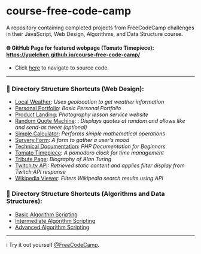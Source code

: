 # course-free-code-camp
A repository containing completed projects from FreeCodeCamp challenges in their JavaScript, Web Design, Algorithms, and Data Structure course.

#### 🌐 GitHub Page for featured webpage (Tomato Timepiece): https://yuelchen.github.io/course-free-code-camp/
- Click [here](https://github.com/yuelchen/course-free-code-camp/tree/master/Responsive%20Web%20Design%20Certification/Tomato%20Timepiece) to navigate to source code.

---
### 📂 Directory Structure Shortcuts (Web Design):
- [Local Weather](https://github.com/yuelchen/course-free-code-camp/tree/master/Responsive%20Web%20Design%20Certification/Local%20Weather): 
*Uses geolocation to get weather information*
- [Personal Portfolio](https://github.com/yuelchen/course-free-code-camp/tree/master/Responsive%20Web%20Design%20Certification/Personal%20Portfolio): 
*Basic Personal Portfolio*
- [Product Landing](https://github.com/yuelchen/course-free-code-camp/tree/master/Responsive%20Web%20Design%20Certification/Product%20Landing): 
*Photography lesson service website*
- [Random Quote Machine](https://github.com/yuelchen/course-free-code-camp/tree/master/Responsive%20Web%20Design%20Certification/Random%20Quote%20Machine): : 
*Displays quotes at random and allows like and send-as tweet (optional)*
- [Simple Calculator](https://github.com/yuelchen/course-free-code-camp/tree/master/Responsive%20Web%20Design%20Certification/Simple%20Calculator): 
*Performs simple mathematical operations*
- [Survery Form](https://github.com/yuelchen/course-free-code-camp/tree/master/Responsive%20Web%20Design%20Certification/Survey%20Form): 
*A form to gather a user's mood*
- [Technical Documentation](https://github.com/yuelchen/course-free-code-camp/tree/master/Responsive%20Web%20Design%20Certification/Technical%20Documentation): 
*PHP Documentation for Beginners*
- [Tomato Timepiece](https://github.com/yuelchen/course-free-code-camp/tree/master/Responsive%20Web%20Design%20Certification/Tomato%20Timepiece): 
*A pomodoro clock for time management*
- [Tribute Page](https://github.com/yuelchen/course-free-code-camp/tree/master/Responsive%20Web%20Design%20Certification/Tribute%20Page): 
*Biography of Alan Turing*
- [Twitch.tv API](https://github.com/yuelchen/course-free-code-camp/tree/master/Responsive%20Web%20Design%20Certification/Twitch.tv%20API): 
*Retrieved static content and applies filter display from Twitch API response*
- [Wikipedia Viewer](https://github.com/yuelchen/course-free-code-camp/tree/master/Responsive%20Web%20Design%20Certification/Wikipedia%20Viewer): 
*Filters Wikipedia search results using API*


### 📂 Directory Structure Shortcuts (Algorithms and Data Structures):
- [Basic Algorithm Scripting](https://github.com/yuelchen/course-free-code-camp/tree/master/Algorithms%20and%20Data%20Structures%20Certification/Basic%20Algorithm%20Scripting)
- [Intermediate Algorithm Scripting](https://github.com/yuelchen/course-free-code-camp/tree/master/Algorithms%20and%20Data%20Structures%20Certification/Intermediate%20Algorithm%20Scripting)
- [Advanced Algorithm Scripting](https://github.com/yuelchen/course-free-code-camp/tree/master/Algorithms%20and%20Data%20Structures%20Certification/Advanced%20Algorithm%20Scripting)

---
:information_source: Try it out yourself [@FreeCodeCamp](https://www.freecodecamp.org/).
